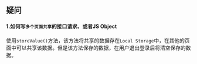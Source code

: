 ## 疑问

#### 1.如何写`多个页面共享`的接口请求、或者JS Object

使用`storeValue()`方法，该方法将共享的数据存在`Local Storage`中，在其他的页面中可以共享该数据。但是该方法保存的数据，在用户退出登录后将清空保存的数据。

